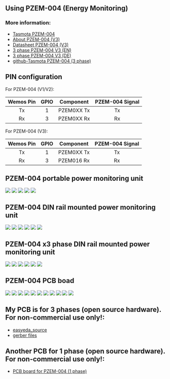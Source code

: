 ## Using PZEM-004 (Energy Monitoring)

### More information:
 - [Tasmota PZEM-004](https://tasmota.github.io/docs/PZEM-0XX/)
 - [About PZEM-004 (V3)](https://innovatorsguru.com/pzem-004t-v3/)
 - [Datasheet PZEM-004 (V3)](https://innovatorsguru.com/wp-content/uploads/2019/06/PZEM-004T-V3.0-Datasheet-User-Manual.pdf)
 - [3 phase PZEM-004 V3 (EN)](https://zorruno.com/w/EnergyMonitoringPZEM004T)
 - [3 phase PZEM-004 V3 (DE)](https://forum.iobroker.net/topic/28453/tutorial-pzem-004t-3-phasen-%C3%BCberwachung)
 - [github-Tasmota PZEM-004 (3 phase)](https://github.com/arendst/Tasmota/issues/2315)
  
## PIN configuration 

For PZEM-004 (V1/V2):

 Wemos Pin|GPIO|Component|PZEM-004 Signal
:-:|:-:|:-:|:-:
Tx|1|PZEM0XX Tx|Tx
Rx|3|PZEM0XX Rx|Rx

For PZEM-004 (V3):

 Wemos Pin|GPIO|Component|PZEM-004 Signal
:-:|:-:|:-:|:-:
Tx|1|PZEM0XX Tx|Tx
Rx|3|PZEM016 Rx|Rx

 ## PZEM-004 portable power monitoring unit
![](https://raw.githubusercontent.com/TrDA-hab/Projects/master/PZEM%2BESP-01S/PZEM-831.jpg)
![](https://raw.githubusercontent.com/TrDA-hab/Projects/master/PZEM%2BESP-01S/PZEM-BOX%20v24.jpg)
![](https://raw.githubusercontent.com/TrDA-hab/Projects/master/PZEM%2BESP-01S/PZEM-BOX%20v24-1.jpg)
![](https://raw.githubusercontent.com/TrDA-hab/Projects/master/PZEM%2BESP-01S/20200829_215858.jpg)
![](https://raw.githubusercontent.com/TrDA-hab/Projects/master/PZEM%2BESP-01S/20200829_220257.jpg)

 ## PZEM-004 DIN rail mounted power monitoring unit
![](https://raw.githubusercontent.com/TrDA-hab/Projects/master/PZEM%2BESP-01S/PZEM-841.jpg)
![](https://raw.githubusercontent.com/TrDA-hab/Projects/master/PZEM%2BESP-01S/PZEM004-V4%20v14-2.jpg)
![](https://raw.githubusercontent.com/TrDA-hab/Projects/master/PZEM%2BESP-01S/PZEM004-V4%20v14-1.jpg)
![](https://raw.githubusercontent.com/TrDA-hab/Projects/master/PZEM%2BESP-01S/20200722_221525.jpg)
![](https://raw.githubusercontent.com/TrDA-hab/Projects/master/PZEM%2BESP-01S/20200828_140301.jpg)
![](https://raw.githubusercontent.com/TrDA-hab/Projects/master/PZEM%2BESP-01S/20200828_145518.jpg)

 ## PZEM-004 x3 phase DIN rail mounted power monitoring unit
![](https://raw.githubusercontent.com/TrDA-hab/Projects/master/PZEM%2BESP-01S/PZEM-x3-1.jpg)
![](https://raw.githubusercontent.com/TrDA-hab/Projects/master/PZEM%2BESP-01S/x3_PZEM_v1-2.jpg)
![](https://raw.githubusercontent.com/TrDA-hab/Projects/master/PZEM%2BESP-01S/x3_PZEM_v1-1.jpg)
![](https://raw.githubusercontent.com/TrDA-hab/Projects/master/PZEM%2BESP-01S/20200904_190301.jpg)
![](https://raw.githubusercontent.com/TrDA-hab/Projects/master/PZEM%2BESP-01S/20200904_190441.jpg)
![](https://raw.githubusercontent.com/TrDA-hab/Projects/master/PZEM%2BESP-01S/20200828_181256.jpg)

 ## PZEM-004 PCB boad
![](https://raw.githubusercontent.com/TrDA-hab/Projects/master/PZEM%2BESP-01S/Schematic_ESP-01s%20board%20to%20PZEM-004_2020-08-30_14-03-34.png)
![](https://raw.githubusercontent.com/TrDA-hab/Projects/master/PZEM%2BESP-01S/20200716_170628.jpg)
![](https://raw.githubusercontent.com/TrDA-hab/Projects/master/PZEM%2BESP-01S/PZEM004-1.jpg)
![](https://raw.githubusercontent.com/TrDA-hab/Projects/master/PZEM%2BESP-01S/PZEM004-2.jpg)
![](https://raw.githubusercontent.com/TrDA-hab/Projects/master/PZEM%2BESP-01S/PZEM004-3.jpg)
![](https://raw.githubusercontent.com/TrDA-hab/Projects/master/PZEM%2BESP-01S/PZEM004-V3%20v11.jpg)
![](https://raw.githubusercontent.com/TrDA-hab/Projects/master/PZEM%2BESP-01S/PZEM004-V3%20v28-1.jpg)
![](https://raw.githubusercontent.com/TrDA-hab/Projects/master/PZEM%2BESP-01S/20200814_165053.jpg)
![](https://raw.githubusercontent.com/TrDA-hab/Projects/master/PZEM%2BESP-01S/20200814_155649.jpg)
![](https://raw.githubusercontent.com/TrDA-hab/Projects/master/PZEM%2BESP-01S/20200828_141101.jpg)
![](https://raw.githubusercontent.com/TrDA-hab/Projects/master/PZEM%2BESP-01S/20200823_180740.jpg)


## My PCB is for 3 phases (open source hardware). For non-commercial use only!:
 - [easyeda_source](https://github.com/TrDA-hab/Projects/tree/master/PZEM%2BESP-01S/easyeda_source)
 - [gerber files](https://github.com/TrDA-hab/Projects/tree/master/PZEM%2BESP-01S/gerber)

## Another PCB for 1 phase (open source hardware). For non-commercial use only!:
 - [PCB board for PZEM-004 (1 phase)](https://easyeda.com/r.blaszczak/pzem-004t-supla)


